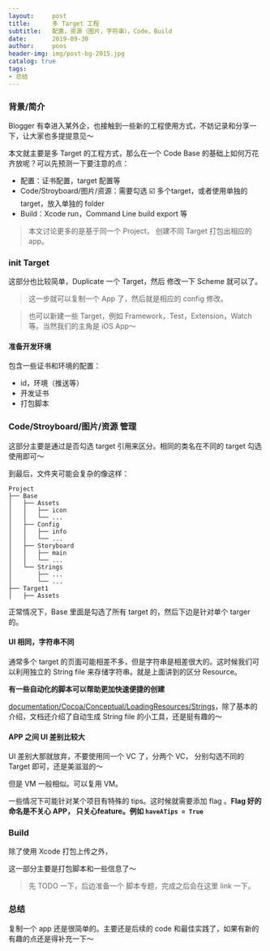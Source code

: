 ```yaml
---
layout:     post
title:      多 Target 工程
subtitle:   配置，资源（图片，字符串），Code，Build
date:       2019-09-30
author:     poos
header-img: img/post-bg-2015.jpg
catalog: true
tags:
- 总结
---
```


### 背景/简介

Blogger 有幸进入某外企，也接触到一些新的工程使用方式，不妨记录和分享一下，让大家也多提提意见～

本文就主要是多 Target 的工程方式，那么在一个 Code Base 的基础上如何万花齐放呢？可以先预测一下要注意的点：

- 配置：证书配置，target 配置等
- Code/Stroyboard/图片/资源：需要勾选 ☑️ 多个target，或者使用单独的target，放入单独的 folder
- Build：Xcode run，Command Line build export 等


> 本文讨论更多的是基于同一个 Project， 创建不同 Target 打包出相应的 app。



### init Target

这部分也比较简单，Duplicate 一个 Target，然后 修改一下 Scheme 就可以了。

> 这一步就可以复制一个 App 了，然后就是相应的 config 修改。

> 也可以新建一些 Target，例如 Framework，Test，Extension，Watch等。当然我们的主角是 iOS App～

#### 准备开发环境

包含一些证书和环境的配置：

- id，环境（推送等）
- 开发证书
- 打包脚本

### Code/Stroyboard/图片/资源 管理

这部分主要是通过是否勾选 target 引用来区分。相同的类名在不同的 target 勾选使用即可～

到最后，文件夹可能会复杂的像这样：
```
Project
├── Base
│   ├── Assets
│   │   ├── icon
│   │   └── ...
│   ├── Config
│   │   ├── info
│   │   └── ...
│   ├── Storyboard
│   │   ├── main
│   │   └── ...
│   └── Strings
│       ├── ...
│       └── ...
├── Target1
│   ├── Assets

```

正常情况下，Base 里面是勾选了所有 target 的，然后下边是针对单个 targer 的。

#### UI 相同，字符串不同

通常多个 target 的页面可能相差不多，但是字符串是相差很大的。这时候我们可以利用独立的 String file 来存储字符串。就是上面讲到的区分 Resource。


**有一些自动化的脚本可以帮助更加快速便捷的创建**

[documentation/Cocoa/Conceptual/LoadingResources/Strings](https://developer.apple.com/library/archive/documentation/Cocoa/Conceptual/LoadingResources/Strings/Strings.html)，除了基本的介绍，文档还介绍了自动生成 String file 的小工具，还是挺有趣的～

#### APP 之间 UI 差别比较大

UI 差别大那就放弃，不要使用同一个 VC 了，分两个 VC， 分别勾选不同的 Target 即可，还是美滋滋的～

但是 VM 一般相似。可以复用 VM。

一些情况下可能针对某个项目有特殊的 tips。这时候就需要添加 flag 。**Flag 好的命名是不关心 APP， 只关心feature。例如 `haveATips = True`**

### Build

除了使用 Xcode 打包上传之外，

这一部分主要是打包脚本和一些信息了～

> 先 TODO 一下，后边准备一个 脚本专题，完成之后会在这里 link 一下。

### 总结

复制一个 app 还是很简单的。主要还是后续的 code 和最佳实践了，如果有新的有趣的点还是得补充一下～
